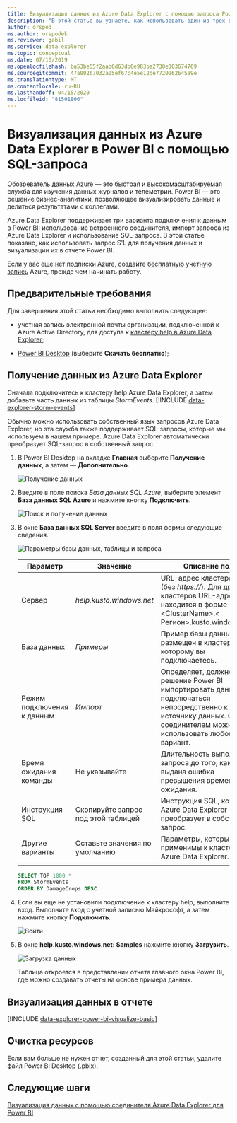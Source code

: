 ```yaml
---
title: Визуализация данных из Azure Data Explorer с помощью запроса Power BI S'L
description: "В этой статье вы узнаете, как использовать один из трех вариантов визуализации данных в Power BI: запрос S'L против кластера Azure Data Explorer."
author: orspod
ms.author: orspodek
ms.reviewer: gabil
ms.service: data-explorer
ms.topic: conceptual
ms.date: 07/10/2019
ms.openlocfilehash: ba53be55f2aab6d63db6e983ba2730e303674769
ms.sourcegitcommit: 47a002b7032a05ef67c4e5e12de7720062645e9e
ms.translationtype: MT
ms.contentlocale: ru-RU
ms.lasthandoff: 04/15/2020
ms.locfileid: "81501806"
---
```

# <a name="visualize-data-from-azure-data-explorer-using-a-sql-query-in-power-bi"></a>Визуализация данных из Azure Data Explorer в Power BI с помощью SQL-запроса

Обозреватель данных Azure — это быстрая и высокомасштабируемая служба для изучения данных журналов и телеметрии. Power BI — это решение бизнес-аналитики, позволяющее визуализировать данные и делиться результатами с коллегами.

Azure Data Explorer поддерживает три варианта подключения к данным в Power BI: использование встроенного соединителя, импорт запроса из Azure Data Explorer и использование SQL-запроса. В этой статье показано, как использовать запрос S'L для получения данных и визуализации их в отчете Power BI.

Если у вас еще нет подписки Azure, создайте [бесплатную учетную запись](https://azure.microsoft.com/free/) Azure, прежде чем начинать работу.

## <a name="prerequisites"></a>Предварительные требования

Для завершения этой статьи необходимо выполнить следующее:

* учетная запись электронной почты организации, подключенной к Azure Active Directory, для доступа к [кластеру help в Azure Data Explorer](https://dataexplorer.azure.com/clusters/help/databases/samples);

* [Power BI Desktop](https://powerbi.microsoft.com/get-started/) (выберите **Скачать бесплатно**);

## <a name="get-data-from-azure-data-explorer"></a>Получение данных из Azure Data Explorer

Сначала подключитесь к кластеру help Azure Data Explorer, а затем добавьте часть данных из таблицы *StormEvents*. [!INCLUDE [data-explorer-storm-events](includes/data-explorer-storm-events.md)]

Обычно можно использовать собственный язык запросов Azure Data Explorer, но эта служба также поддерживает SQL-запросы, которые мы используем в нашем примере. Azure Data Explorer автоматически преобразует SQL-запрос в собственный запрос.

1. В Power BI Desktop на вкладке **Главная** выберите **Получение данных**, а затем — **Дополнительно**.

    ![Получение данных](media/power-bi-sql-query/get-data-more.png)

1. Введите в поле поиска *База данных SQL Azure*, выберите элемент **База данных SQL Azure** и нажмите кнопку **Подключить**.

    ![Поиск и получение данных](media/power-bi-sql-query/search-get-data.png)

1. В окне **База данных SQL Server** введите в поля формы следующие сведения.

    ![Параметры базы данных, таблицы и запроса](media/power-bi-sql-query/database-table-query.png)

    **Параметр** | **Значение** | **Описание поля**
    |---|---|---|
    | Сервер | *help.kusto.windows.net* | URL-адрес кластера help (без *https://*). Для других кластеров URL-адрес находится в форме * \<ClusterName\>.\< Регион\>.kusto.windows.net*. |
    | База данных | *Примеры* | Пример базы данных размещен в кластере, к которому вы подключаетесь. |
    | Режим подключения к данным | *Импорт* | Определяет, должно ли решение Power BI импортировать данные или подключаться непосредственно к источнику данных. С этим соединителем можно использовать любой вариант. |
    | Время ожидания команды | Не указывайте | Длительность выполнения запроса до того, как будет выдана ошибка превышения времени ожидания. |
    | Инструкция SQL | Скопируйте запрос под этой таблицей | Инструкция SQL, которую Azure Data Explorer преобразует в собственный запрос. |
    | Другие варианты | Оставьте значения по умолчанию | Параметры, которые не применимы к кластерам Azure Data Explorer. |
    | | | |

    ```SQL
    SELECT TOP 1000 *
    FROM StormEvents
    ORDER BY DamageCrops DESC
    ```

1. Если вы еще не установили подключение к кластеру help, выполните вход. Выполните вход с учетной записью Майкрософт, а затем нажмите кнопку **Подключить**.

    ![Войти](media/power-bi-sql-query/sign-in.png)

1. В окне **help.kusto.windows.net: Samples** нажмите кнопку **Загрузить**.

    ![Загрузка данных](media/power-bi-sql-query/load-data.png)

    Таблица откроется в представлении отчета главного окна Power BI, где можно создавать отчеты на основе примера данных.

## <a name="visualize-data-in-a-report"></a>Визуализация данных в отчете

[!INCLUDE [data-explorer-power-bi-visualize-basic](includes/data-explorer-power-bi-visualize-basic.md)]

## <a name="clean-up-resources"></a>Очистка ресурсов

Если вам больше не нужен отчет, созданный для этой статьи, удалите файл Power BI Desktop (.pbix).

## <a name="next-steps"></a>Следующие шаги

[Визуализация данных с помощью соединителя Azure Data Explorer для Power BI](power-bi-connector.md)